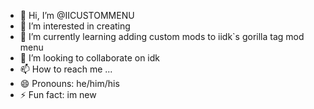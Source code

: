 - 👋 Hi, I’m @IICUSTOMMENU
- 👀 I’m interested in creating
- 🌱 I’m currently learning adding custom mods to iidk`s gorilla tag mod menu
- 💞️ I’m looking to collaborate on idk
- 📫 How to reach me ...
- 😄 Pronouns: he/him/his
- ⚡ Fun fact: im new

<!---
IICUSTOMMENU/IICUSTOMMENU is a ✨ special ✨ repository because its `README.md` (this file) appears on your GitHub profile.
You can click the Preview link to take a look at your changes.
--->
